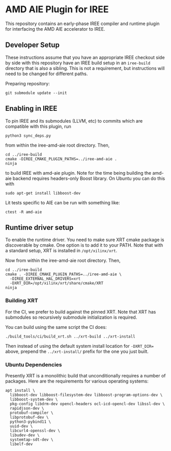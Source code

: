 # AMD AIE Plugin for IREE

This repository contains an early-phase IREE compiler and runtime plugin for
interfacing the AMD AIE accelerator to IREE.

## Developer Setup

These instructions assume that you have an appropriate IREE checkout side by side
with this repository have an IREE build setup in an `iree-build` directory that
is also a sibling. This is not a requirement, but instructions will need to be
changed for different paths.

Preparing repository:

```
git submodule update --init
```

## Enabling in IREE

To pin IREE and its submodules (LLVM, etc) to commits which are compatible
with this plugin, run

```
python3 sync_deps.py
```

from within the iree-amd-aie root directory. Then,


```
cd ../iree-build
cmake -DIREE_CMAKE_PLUGIN_PATHS=../iree-amd-aie .
ninja
```

to build IREE with amd-aie plugin. Note for the time being building the amd-aie
backend requires headers-only Boost library. On Ubuntu you can do this with

```
sudo apt-get install libboost-dev
```

Lit tests specific to AIE can be run with something like:

```
ctest -R amd-aie
```

## Runtime driver setup

To enable the runtime driver. You need to make sure XRT cmake package is discoverable by cmake.
One option is to add it to your PATH.
Note that with a standard setup, XRT is installed in `/opt/xilinx/xrt`. 

Now from within the iree-amd-aie root directory. Then,

```
cd ../iree-build
cmake . -DIREE_CMAKE_PLUGIN_PATHS=../iree-amd-aie \
  -DIREE_EXTERNAL_HAL_DRIVERS=xrt 
  -DXRT_DIR=/opt/xilinx/xrt/share/cmake/XRT
ninja
```

### Building XRT

For the CI, we prefer to build against the pinned XRT. Note that XRT has
submodules so recursively submodule initialization is required.

You can build using the same script the CI does:

```
./build_tools/ci/build_xrt.sh ../xrt-build ../xrt-install
```

Then instead of using the default system install location for `-DXRT_DIR=`
above, prepend the `../xrt-install/` prefix for the one you just built.

### Ubuntu Dependencies

Presently XRT is a monolithic build that unconditionally requires a number of
packages. Here are the requirements for various operating systems:

```
apt install \
  libboost-dev libboost-filesystem-dev libboost-program-options-dev \
  libboost-system-dev \
  pkg-config libdrm-dev opencl-headers ocl-icd-opencl-dev libssl-dev \
  rapidjson-dev \
  protobuf-compiler \
  libprotobuf-dev \
  python3-pybind11 \
  uuid-dev \
  libcurl4-openssl-dev \
  libudev-dev \
  systemtap-sdt-dev \
  libelf-dev
```

